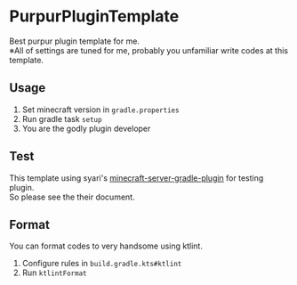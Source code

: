 # PurpurPluginTemplate
Best purpur plugin template for me.  
※All of settings are tuned for me, probably you unfamiliar write codes at this template.

## Usage
1. Set minecraft version in `gradle.properties`
2. Run gradle task `setup`
3. You are the godly plugin developer

## Test
This template using syari's [minecraft-server-gradle-plugin](https://github.com/sya-ri/minecraft-server-gradle-plugin) for testing plugin.  
So please see the their document.

## Format
You can format codes to very handsome using ktlint.
1. Configure rules in `build.gradle.kts#ktlint`
2. Run `ktlintFormat`